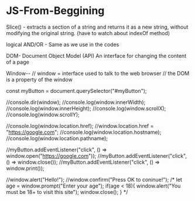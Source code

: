 # JS-From-Beggining


Slice() -   extracts a section of a string and returns it as a new string,
            without modifying the original string.
            (have to watch about indexOf method)

logical AND/OR - Same as we use in the codes

DOM- Document Object Model (API)
     An interface for changing the content of a page


Window--
// window = interface used to talk to the web browser
//                   the DOM is a property of the window

const myButton = document.querySelector("#myButton");

//console.dir(window);
//console.log(window.innerWidth);
//console.log(window.innerHeight);
//console.log(window.scrollX);
//console.log(window.scrollY);

//console.log(window.location.href);
//window.location.href = "https://google.com";
//console.log(window.location.hostname);
//console.log(window.location.pathname);

//myButton.addEventListener("click", () => window.open("https://google.com"));
//myButton.addEventListener("click", () => window.close());
//myButton.addEventListener("click", () => window.print());

//window.alert("Hello!");
//window.confirm("Press OK to coninue!");
/*
let age = window.prompt("Enter your age");
if(age < 18){
    window.alert("You must be 18+ to visit this site");
    window.close();
}
*/